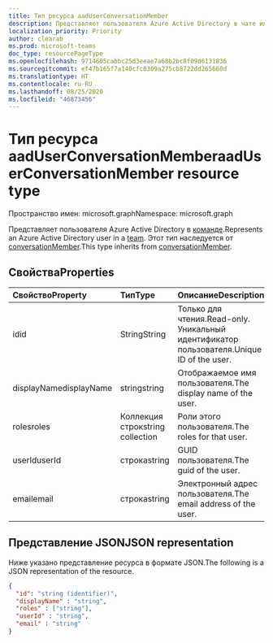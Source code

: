 ```yaml
---
title: Тип ресурса aadUserConversationMember
description: Представляет пользователя Azure Active Directory в чате или канале.
localization_priority: Priority
author: clearab
ms.prod: microsoft-teams
doc_type: resourcePageType
ms.openlocfilehash: 9714605cabbc25d3eeae7a68b2bc8f09d6131836
ms.sourcegitcommit: ef47b165f7a140cfc0309a275cb8722dd265660d
ms.translationtype: HT
ms.contentlocale: ru-RU
ms.lasthandoff: 08/25/2020
ms.locfileid: "46873456"
---
```

# <a name="aaduserconversationmember-resource-type"></a><span data-ttu-id="350a0-103">Тип ресурса aadUserConversationMember</span><span class="sxs-lookup"><span data-stu-id="350a0-103">aadUserConversationMember resource type</span></span>

<span data-ttu-id="350a0-104">Пространство имен: microsoft.graph</span><span class="sxs-lookup"><span data-stu-id="350a0-104">Namespace: microsoft.graph</span></span>

<span data-ttu-id="350a0-105">Представляет пользователя Azure Active Directory в [команде](team.md).</span><span class="sxs-lookup"><span data-stu-id="350a0-105">Represents an Azure Active Directory user in a [team](team.md).</span></span>
<span data-ttu-id="350a0-106">Этот тип наследуется от [conversationMember](conversationmember.md).</span><span class="sxs-lookup"><span data-stu-id="350a0-106">This type inherits from [conversationMember](conversationmember.md).</span></span>

## <a name="properties"></a><span data-ttu-id="350a0-107">Свойства</span><span class="sxs-lookup"><span data-stu-id="350a0-107">Properties</span></span>

| <span data-ttu-id="350a0-108">Свойство</span><span class="sxs-lookup"><span data-stu-id="350a0-108">Property</span></span>   | <span data-ttu-id="350a0-109">Тип</span><span class="sxs-lookup"><span data-stu-id="350a0-109">Type</span></span> |<span data-ttu-id="350a0-110">Описание</span><span class="sxs-lookup"><span data-stu-id="350a0-110">Description</span></span>|
|:---------------|:--------|:----------|
|<span data-ttu-id="350a0-111">id</span><span class="sxs-lookup"><span data-stu-id="350a0-111">id</span></span>|<span data-ttu-id="350a0-112">String</span><span class="sxs-lookup"><span data-stu-id="350a0-112">String</span></span>| <span data-ttu-id="350a0-113">Только для чтения.</span><span class="sxs-lookup"><span data-stu-id="350a0-113">Read-only.</span></span> <span data-ttu-id="350a0-114">Уникальный идентификатор пользователя.</span><span class="sxs-lookup"><span data-stu-id="350a0-114">Unique ID of the user.</span></span>|
|<span data-ttu-id="350a0-115">displayName</span><span class="sxs-lookup"><span data-stu-id="350a0-115">displayName</span></span>| <span data-ttu-id="350a0-116">string</span><span class="sxs-lookup"><span data-stu-id="350a0-116">string</span></span> | <span data-ttu-id="350a0-117">Отображаемое имя пользователя.</span><span class="sxs-lookup"><span data-stu-id="350a0-117">The display name of the user.</span></span> |
|<span data-ttu-id="350a0-118">roles</span><span class="sxs-lookup"><span data-stu-id="350a0-118">roles</span></span>| <span data-ttu-id="350a0-119">Коллекция строк</span><span class="sxs-lookup"><span data-stu-id="350a0-119">string collection</span></span> | <span data-ttu-id="350a0-120">Роли этого пользователя.</span><span class="sxs-lookup"><span data-stu-id="350a0-120">The roles for that user.</span></span> |
|<span data-ttu-id="350a0-121">userId</span><span class="sxs-lookup"><span data-stu-id="350a0-121">userId</span></span>| <span data-ttu-id="350a0-122">строка</span><span class="sxs-lookup"><span data-stu-id="350a0-122">string</span></span> | <span data-ttu-id="350a0-123">GUID пользователя.</span><span class="sxs-lookup"><span data-stu-id="350a0-123">The guid of the user.</span></span> |
|<span data-ttu-id="350a0-124">email</span><span class="sxs-lookup"><span data-stu-id="350a0-124">email</span></span>| <span data-ttu-id="350a0-125">строка</span><span class="sxs-lookup"><span data-stu-id="350a0-125">string</span></span>  | <span data-ttu-id="350a0-126">Электронный адрес пользователя.</span><span class="sxs-lookup"><span data-stu-id="350a0-126">The email address of the user.</span></span> |

## <a name="json-representation"></a><span data-ttu-id="350a0-127">Представление JSON</span><span class="sxs-lookup"><span data-stu-id="350a0-127">JSON representation</span></span>

<span data-ttu-id="350a0-128">Ниже указано представление ресурса в формате JSON.</span><span class="sxs-lookup"><span data-stu-id="350a0-128">The following is a JSON representation of the resource.</span></span>

<!-- {
  "blockType": "resource",
  "baseType": "microsoft.graph.entity",
  "@odata.type": "microsoft.graph.aadUserConversationMember"
}-->

```json
{
  "id": "string (identifier)",
  "displayName" : "string",
  "roles" : ["string"],
  "userId" : "string",
  "email" : "string"
}

```

<!-- uuid: 8fcb5dbc-d5aa-4681-8e31-b001d5168d79
2015-10-25 14:57:30 UTC -->
<!--
{
  "type": "#page.annotation",
  "description": "aadUserConversationMember",
  "keywords": "",
  "section": "documentation",
  "tocPath": "",
  "suppressions": []
}
-->
